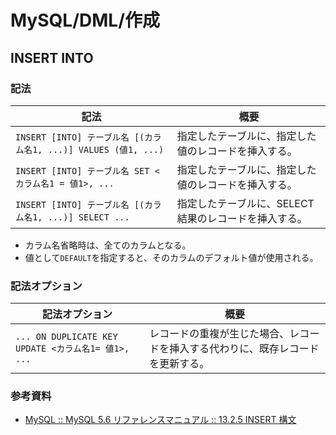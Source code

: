 # MySQL/DML/作成

## INSERT INTO

### 記法

| 記法                                                         | 概要                                                 |
| ------------------------------------------------------------ | ---------------------------------------------------- |
| `INSERT [INTO] テーブル名 [(カラム名1, ...)] VALUES (値1, ...)` | 指定したテーブルに、指定した値のレコードを挿入する。 |
| `INSERT [INTO] テーブル名 SET <カラム名1 = 値1>, ...`        | 指定したテーブルに、指定した値のレコードを挿入する。 |
| `INSERT [INTO] テーブル名 [(カラム名1, ...)] SELECT ...`     | 指定したテーブルに、SELECT結果のレコードを挿入する。 |

- カラム名省略時は、全てのカラムとなる。
- 値として`DEFAULT`を指定すると、そのカラムのデフォルト値が使用される。

### 記法オプション

| 記法オプション                                      | 概要                                                         |
| --------------------------------------------------- | ------------------------------------------------------------ |
| `... ON DUPLICATE KEY UPDATE <カラム名1= 値1>, ...` | レコードの重複が生じた場合、レコードを挿入する代わりに、既存レコードを更新する。 |

### 参考資料

- [MySQL :: MySQL 5.6 リファレンスマニュアル :: 13.2.5 INSERT 構文](https://dev.mysql.com/doc/refman/5.6/ja/insert.html)

